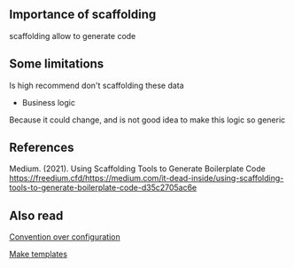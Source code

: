 ## Importance of scaffolding 
scaffolding allow to generate code 

## Some limitations
Is high recommend don't scaffolding these data

* Business logic

Because it could change, and is not good idea to make this logic so generic

## References
Medium. (2021). Using Scaffolding Tools to Generate Boilerplate Code
  https://freedium.cfd/https://medium.com/it-dead-inside/using-scaffolding-tools-to-generate-boilerplate-code-d35c2705ac6e

## Also read
[Convention over configuration](/Architecture/Guides/convention_over_configuration.md)

[Make templates](/Architecture/Guides/Make%20templates%20and%20scaffolding.md)